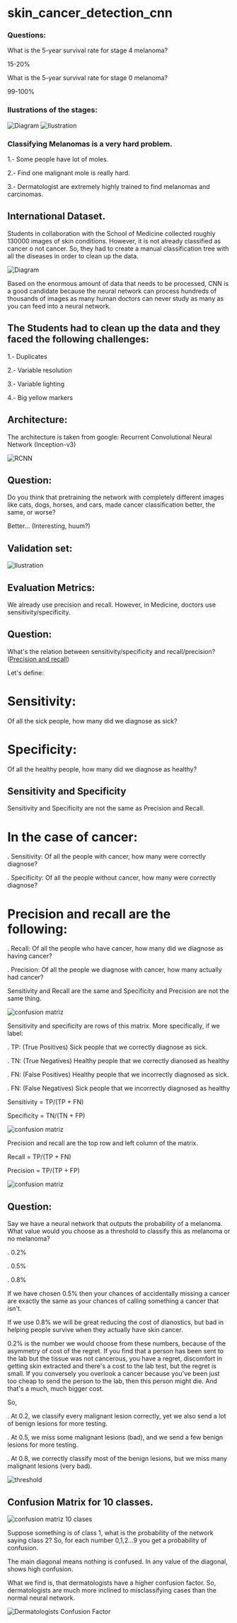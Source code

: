 # skin_cancer_detection_cnn

### Questions: 

What is the 5-year survival rate for stage 4 melanoma?

15-20%

What is the 5-year survival rate for stage 0 melanoma?

99-100%

### Ilustrations of the stages:

![Diagram](/img/diagram.png) ![Ilustration](/img/ilustration.png)

### Classifying Melanomas is a very hard problem.
1.- Some people have lot of moles.

2.- Find one malignant mole is really hard.

3.- Dermatologist are extremely highly trained to find melanomas and carcinomas.


## International Dataset.
Students in collaboration with the School of Medicine collected roughly 130000 images of skin conditions. However, it is not already classified as cancer o not cancer. So, they had to create a manual classification tree with all the diseases in order to clean up the data. 

![Diagram](/img/tree_diseases.png)

Based on the enormous amount of data that needs to be processed, CNN is a good candidate because the neural network can process hundreds of thousands of images as many human doctors can never study as many as you can feed into a neural network. 


## The Students had to clean up the data and they faced the following challenges:

1.- Duplicates

2.- Variable resolution

3.- Variable lighting 

4.- Big yellow markers


## Architecture:

The architecture is taken from google: Recurrent Convolutional Neural Network (Inception-v3)

![RCNN](/img/recurrent_cnn.png)

## Question:

Do you think that pretraining the network with completely different images like cats, dogs, horses, and cars, made cancer classification better, the same, or worse?

Better... (Interesting, huum?)

## Validation set:

![Ilustration](/img/validation_set.png)


## Evaluation Metrics:

We already use precision and recall. However, in Medicine, doctors use sensitivity/specificity.

## Question:

What's the relation between sensitivity/specificity and recall/precision? ([Precision and recall](https://en.wikipedia.org/wiki/Precision_and_recall))


Let's define:

# Sensitivity:
Of all the sick people, how many did we diagnose as sick?

# Specificity:
Of all the healthy people, how many did we diagnose as healthy?

## Sensitivity and Specificity

Sensitivity and Specificity are not the same as Precision and Recall.

# In the case of cancer:

  . Sensitivity: Of all the people with cancer, how many were correctly diagnose?
  
  . Specificity: Of all the people without cancer, how many were correctly diagnose?
  
# Precision and recall are the following:

  . Recall: Of all the people who have cancer, how many did we diagnose as having cancer?
  
  . Precision: Of all the people we diagnose with cancer, how many actually had cancer?
  
Sensitivity and Recall are the same and Specificity and Precision are not the same thing.

![confusion matriz](/img/confusion_matriz.png)

Sensitivity and specificity are rows of this matrix. More specifically, if we label:

  . TP: (True Positives) Sick people that we correctly diagnose as sick.
  
  . TN: (True Negatives) Healthy people that we correctly dianosed as healthy
  
  . FN: (False Positives) Healthy people that we incorrectly diagnosed as sick.
  
  . FN: (False Negatives) Sick people that we incorrectly diagnosed as healthy
  
Sensitivity = TP/(TP + FN)

Specificity = TN/(TN + FP)

![confusion matriz](/img/confusion_matriz_s_s.png)

Precision and recall are the top row and left column of the matrix.

Recall = TP/(TP + FN)

Precision = TP/(TP + FP)

![confusion matriz](/img/confusion_matriz_p_r.png)

## Question:

Say we have a neural network that outputs the probability of a melanoma. What value would you choose as a threshold to classify this as melanoma or no melanoma?

  . 0.2%
  
  . 0.5%
  
  . 0.8%
  
If we have chosen 0.5% then your chances of accidentally missing a cancer are exactly the same as your chances of calling something a cancer that isn't.

If we use 0.8% we will be great reducing the cost of dianostics, but bad in helping people survive when they actually have skin cancer. 

0.2% is the number we would choose from these numbers, because of the asymmetry of cost of the regret. If you find that a person has been sent to the lab but the tissue was not cancerous, you have a regret, discomfort in getting skin extracted and there's a cost to the lab test, but the regret is small. If you conversely you overlook a cancer because you've been just too cheap to send the person to the lab, then this person might die. And that's a much, much bigger cost.

So, 

  . At 0.2, we classify every malignant lesion correctly, yet we also send a lot of benign lesions for more testing.

  . At 0.5, we miss some malignant lesions (bad), and we send a few benign lesions for more testing.

  . At 0.8, we correctly classify most of the benign lesions, but we miss many malignant lesions (very bad).
 
![threshold](/img/threshold.png)


## Confusion Matrix for 10 classes.

![confusion matriz 10 clases](/img/confusion_matriz_9_clases.png)


Suppose something is of class 1, what is the probability of the network saying class 2?
So, for each number 0,1,2...9 you get a probability of confusion.

The main diagonal means nothing is confused. In any value of the diagonal, shows high confusion.

What we find is, that dermatologists have a higher confusion factor. So, dermatologists are much more inclined to misclassifying cases than the normal neural network.

![Dermatologists Confusion Factor](/img/dermatologist_confusion_factor.png)


